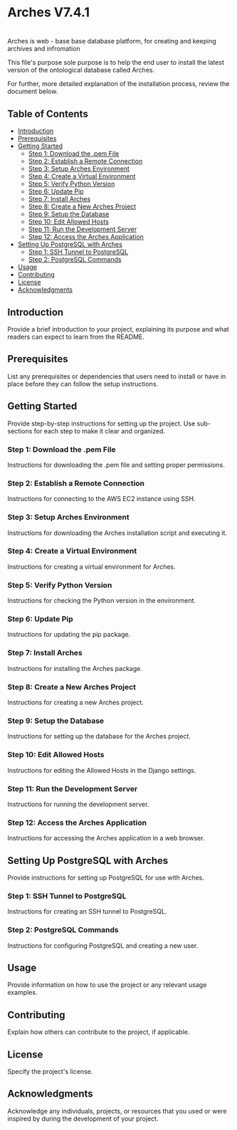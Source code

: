 <h1> Arches V7.4.1<h1></h1>

<p> Arches is web - base base database platform, for creating and keeping archives and infromation </p>
<p>This file's purpose sole purpose is to help the end user to install the latest version of the ontological database called Arches. </p> 
<p> For further, more detailed explanation of the installation process, review the document below. </p> 

## Table of Contents

- [Introduction](#introduction)
- [Prerequisites](#prerequisites)
- [Getting Started](#getting-started)
  - [Step 1: Download the .pem File](#step-1-download-the-pem-file)
  - [Step 2: Establish a Remote Connection](#step-2-establish-a-remote-connection)
  - [Step 3: Setup Arches Environment](#step-3-setup-arches-environment)
  - [Step 4: Create a Virtual Environment](#step-4-create-a-virtual-environment)
  - [Step 5: Verify Python Version](#step-5-verify-python-version)
  - [Step 6: Update Pip](#step-6-update-pip)
  - [Step 7: Install Arches](#step-7-install-arches)
  - [Step 8: Create a New Arches Project](#step-8-create-a-new-arches-project)
  - [Step 9: Setup the Database](#step-9-setup-the-database)
  - [Step 10: Edit Allowed Hosts](#step-10-edit-allowed-hosts)
  - [Step 11: Run the Development Server](#step-11-run-the-development-server)
  - [Step 12: Access the Arches Application](#step-12-access-the-arches-application)
- [Setting Up PostgreSQL with Arches](#setting-up-postgresql-with-arches)
  - [Step 1: SSH Tunnel to PostgreSQL](#step-1-ssh-tunnel-to-postgresql)
  - [Step 2: PostgreSQL Commands](#step-2-postgresql-commands)
- [Usage](#usage)
- [Contributing](#contributing)
- [License](#license)
- [Acknowledgments](#acknowledgments)

## Introduction

Provide a brief introduction to your project, explaining its purpose and what readers can expect to learn from the README.

## Prerequisites

List any prerequisites or dependencies that users need to install or have in place before they can follow the setup instructions.

## Getting Started

Provide step-by-step instructions for setting up the project. Use sub-sections for each step to make it clear and organized.

### Step 1: Download the .pem File

Instructions for downloading the .pem file and setting proper permissions.

### Step 2: Establish a Remote Connection

Instructions for connecting to the AWS EC2 instance using SSH.

### Step 3: Setup Arches Environment

Instructions for downloading the Arches installation script and executing it.

### Step 4: Create a Virtual Environment

Instructions for creating a virtual environment for Arches.

### Step 5: Verify Python Version

Instructions for checking the Python version in the environment.

### Step 6: Update Pip

Instructions for updating the pip package.

### Step 7: Install Arches

Instructions for installing the Arches package.

### Step 8: Create a New Arches Project

Instructions for creating a new Arches project.

### Step 9: Setup the Database

Instructions for setting up the database for the Arches project.

### Step 10: Edit Allowed Hosts

Instructions for editing the Allowed Hosts in the Django settings.

### Step 11: Run the Development Server

Instructions for running the development server.

### Step 12: Access the Arches Application

Instructions for accessing the Arches application in a web browser.

## Setting Up PostgreSQL with Arches

Provide instructions for setting up PostgreSQL for use with Arches.

### Step 1: SSH Tunnel to PostgreSQL

Instructions for creating an SSH tunnel to PostgreSQL.

### Step 2: PostgreSQL Commands

Instructions for configuring PostgreSQL and creating a new user.

## Usage

Provide information on how to use the project or any relevant usage examples.

## Contributing

Explain how others can contribute to the project, if applicable.

## License

Specify the project's license.

## Acknowledgments

Acknowledge any individuals, projects, or resources that you used or were inspired by during the development of your project.
